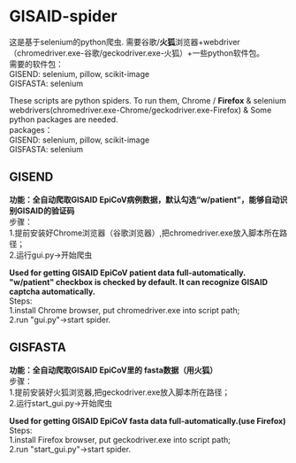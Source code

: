 # GISAID-spider
这是基于selenium的python爬虫.
需要谷歌/**火狐**浏览器+webdriver（chromedriver.exe-谷歌/geckodriver.exe-火狐）+一些python软件包。  
需要的软件包：  
GISEND: selenium, pillow, scikit-image  
GISFASTA: selenium  
  
These scripts are python spiders. 
To run them, Chrome / **Firefox** & selenium webdrivers(chromedriver.exe-Chrome/geckodriver.exe-Firefox) & Some python packages are needed.  
packages：  
GISEND: selenium, pillow, scikit-image  
GISFASTA: selenium  

## GISEND  
**功能：全自动爬取GISAID EpiCoV病例数据，默认勾选“w/patient”，能够自动识别GISAID的验证码**  
步骤：  
1.提前安装好Chrome浏览器（谷歌浏览器）,把chromedriver.exe放入脚本所在路径；  
2.运行gui.py->开始爬虫  
  
**Used for getting GISAID EpiCoV patient data full-automatically. "w/patient" checkbox is checked by default. It can recognize GISAID captcha automatically.**  
Steps:   
1.install Chrome browser, put chromedriver.exe into script path;   
2.run "gui.py"->start spider.  

## GISFASTA  
**功能：全自动爬取GISAID EpiCoV里的 fasta数据（用火狐）**  
步骤：  
1.提前安装好火狐浏览器,把geckodriver.exe放入脚本所在路径；  
2.运行start_gui.py->开始爬虫
  
**Used for getting GISAID EpiCoV fasta data full-automatically.(use Firefox)**  
Steps:   
1.install Firefox browser, put geckodriver.exe into script path;  
2.run "start_gui.py"->start spider.  
